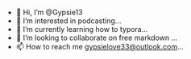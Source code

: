 - 👋 Hi, I’m @Gypsie13
- 👀 I’m interested in podcasting...
- 🌱 I’m currently learning how to typora...
- 💞️ I’m looking to collaborate on free markdown ...
- 📫 How to reach me gypsielove33@outlook.com...

<!---
Gypsie13/Gypsie13 is a ✨ special ✨ repository because its `README.md` (this file) appears on your GitHub profile.
You can click the Preview link to take a look at your changes.
--->
